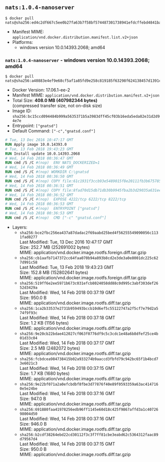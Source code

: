 ## `nats:1.0.4-nanoserver`

```console
$ docker pull nats@sha256:ed4c2df667c5ee0b27fa63b7f58bf574487301738941efdcffebd4841ba85c79
```

-	Manifest MIME: `application/vnd.docker.distribution.manifest.list.v2+json`
-	Platforms:
	-	windows version 10.0.14393.2068; amd64

### `nats:1.0.4-nanoserver` - windows version 10.0.14393.2068; amd64

```console
$ docker pull nats@sha256:a40883e4ef9e68cf5af1a85fd9e258c819185f63298f624138457d1391cdc496
```

-	Docker Version: 17.06.1-ee-2
-	Manifest MIME: `application/vnd.docker.distribution.manifest.v2+json`
-	Total Size: **408.0 MB (407982344 bytes)**  
	(compressed transfer size, not on-disk size)
-	Image ID: `sha256:bc15ccd094484b999a5635371b5a3983dff45cf03b16eda5eda82e31d2d94e7e`
-	Entrypoint: `["gnatsd"]`
-	Default Command: `["-c","gnatsd.conf"]`

```dockerfile
# Tue, 13 Dec 2016 10:47:17 GMT
RUN Apply image 10.0.14393.0
# Tue, 13 Feb 2018 19:43:23 GMT
RUN Install update 10.0.14393.2068
# Wed, 14 Feb 2018 00:36:47 GMT
RUN cmd /S /C #(nop)  ENV NATS_DOCKERIZED=1
# Wed, 14 Feb 2018 00:36:49 GMT
RUN cmd /S /C #(nop) WORKDIR C:\gnatsd
# Wed, 14 Feb 2018 00:36:50 GMT
RUN cmd /S /C #(nop) COPY file:61c1931f3ccb93e5489015f8e20111fb3b675785d0003458700c148a3daff2df in gnatsd.exe 
# Wed, 14 Feb 2018 00:36:51 GMT
RUN cmd /S /C #(nop) COPY file:8fad70d15db71db30b9945fba2b3d29035a631ee4fe410e797aef6981c2a1879 in gnatsd.conf 
# Wed, 14 Feb 2018 00:36:52 GMT
RUN cmd /S /C #(nop)  EXPOSE 4222/tcp 6222/tcp 8222/tcp
# Wed, 14 Feb 2018 00:36:53 GMT
RUN cmd /S /C #(nop)  ENTRYPOINT ["gnatsd"]
# Wed, 14 Feb 2018 00:36:53 GMT
RUN cmd /S /C #(nop)  CMD ["-c" "gnatsd.conf"]
```

-	Layers:
	-	`sha256:bce2fbc256ea437a87dadac2f69aabd25bed4f56255549090056c1131fad0277`  
		Last Modified: Tue, 13 Dec 2016 10:47:17 GMT  
		Size: 252.7 MB (252691002 bytes)  
		MIME: application/vnd.docker.image.rootfs.foreign.diff.tar.gzip
	-	`sha256:cb1aafb7147372cc64faa070b94a893b8cd2e3de3a0e8001dc225c627d991c58`  
		Last Modified: Tue, 13 Feb 2018 19:43:23 GMT  
		Size: 152.8 MB (152802641 bytes)  
		MIME: application/vnd.docker.image.rootfs.foreign.diff.tar.gzip
	-	`sha256:519ff6e2ee5971b673c031efcb8024058dd88c0d995c3abf303def2652d3429a`  
		Last Modified: Wed, 14 Feb 2018 00:37:19 GMT  
		Size: 950.0 B  
		MIME: application/vnd.docker.image.rootfs.diff.tar.gzip
	-	`sha256:1ca2b33537e2731b959493bccb10d6ef5c55122747a2f5cf7e79d2a574f9f93c`  
		Last Modified: Wed, 14 Feb 2018 00:37:18 GMT  
		Size: 1.2 KB (1156 bytes)  
		MIME: application/vnd.docker.image.rootfs.diff.tar.gzip
	-	`sha256:9e20cb22bdae412027cf063f0776df9c5c3cdc1e48a6b8dfef25ce4b01d33c04`  
		Last Modified: Wed, 14 Feb 2018 00:37:17 GMT  
		Size: 2.5 MB (2482072 bytes)  
		MIME: application/vnd.docker.image.rootfs.diff.tar.gzip
	-	`sha256:fcbdcea984738415b02a933274b9aaccd3fbfd79c942bc65f1b4bcd73e6021c3`  
		Last Modified: Wed, 14 Feb 2018 00:37:15 GMT  
		Size: 1.7 KB (1680 bytes)  
		MIME: application/vnd.docker.image.rootfs.diff.tar.gzip
	-	`sha256:9e22bf071a2a0efcbdbf8fbe3d77876f40e89f0593359a63ac4147160e5e24be`  
		Last Modified: Wed, 14 Feb 2018 00:37:16 GMT  
		Size: 947.0 B  
		MIME: application/vnd.docker.image.rootfs.diff.tar.gzip
	-	`sha256:691880faa41978256edb96ff1145e60d18c425f9867affd3a1c4072698004d50`  
		Last Modified: Wed, 14 Feb 2018 00:37:16 GMT  
		Size: 946.0 B  
		MIME: application/vnd.docker.image.rootfs.diff.tar.gzip
	-	`sha256:b2cdf38264ebd22cd30112f3c3f7ff81cbe3eabd62c5364312faac89d79567d4`  
		Last Modified: Wed, 14 Feb 2018 00:37:15 GMT  
		Size: 950.0 B  
		MIME: application/vnd.docker.image.rootfs.diff.tar.gzip
